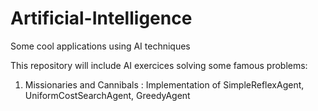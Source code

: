 # Artificial-Intelligence
Some cool applications using AI techniques

This repository will include AI exercices solving some famous problems:

1) Missionaries and Cannibals : Implementation of SimpleReflexAgent, UniformCostSearchAgent, GreedyAgent
